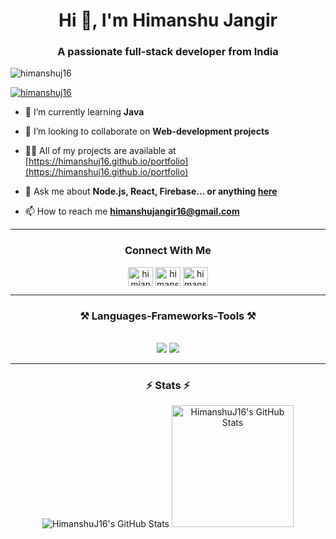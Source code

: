 <h1 align="center">Hi 👋, I'm Himanshu Jangir</h1>
<h3 align="center">A passionate full-stack developer from India</h3>

<p align="left"> <img src="https://komarev.com/ghpvc/?username=himanshuj16&label=Profile%20views&color=0e75b6&style=flat" alt="himanshuj16" /> </p>

<p align="left"> <a href="https://github.com/ryo-ma/github-profile-trophy"><img src="https://github-profile-trophy.vercel.app/?username=himanshuj16" alt="himanshuj16" /></a> </p>

- 🌱 I’m currently learning **Java**

- 👯 I’m looking to collaborate on **Web-development projects**

- 👨‍💻 All of my projects are available at [https://himanshuj16.github.io/portfolio](https://himanshuj16.github.io/portfolio)

- 💬 Ask me about **Node.js, React, Firebase... or anything [here](mailto:himanshujangir16@gmail.com)**

- 📫 How to reach me **himanshujangir16@gmail.com**
<hr>
<h3 align="center">Connect With Me</h3>
<p align="center">
<a href="https://twitter.com/himjangir16" target="blank"><img align="center" src="https://raw.githubusercontent.com/rahuldkjain/github-profile-readme-generator/master/src/images/icons/Social/twitter.svg" alt="himjangir16" height="30" width="40" /></a>
<a href="https://linkedin.com/in/himanshujangir16" target="blank"><img align="center" src="https://raw.githubusercontent.com/rahuldkjain/github-profile-readme-generator/master/src/images/icons/Social/linked-in-alt.svg" alt="himanshujangir16" height="30" width="40" /></a>
<a href="https://instagram.com/himanshu.jangir.16" target="blank"><img align="center" src="https://raw.githubusercontent.com/rahuldkjain/github-profile-readme-generator/master/src/images/icons/Social/instagram.svg" alt="himanshu.jangir.16" height="30" width="40" /></a>
</p>
<hr>

<h3 align="center">⚒️ Languages-Frameworks-Tools ⚒️</h3>
<br/>
<div align="center">
    <img src="https://skillicons.dev/icons?i=react,bootstrap,html,css,vscode,github,figma,tailwind,express" />
    <img src="https://skillicons.dev/icons?i=nodejs,python,javascript,typescript,firebase,mongodb,c,java,nextjs,mysql" /><br>
</div>
<hr>

<h3 align="center">⚡ Stats ⚡</h3>
<div align="center">
  <img src="https://github-readme-streak-stats.herokuapp.com/?user=HimanshuJ16&theme=dark&hide_border=true" alt="HimanshuJ16's GitHub Stats" />
<img src="https://github-readme-stats.vercel.app/api/top-langs/?username=HimanshuJ16&theme=dark&show_icons=true&hide_border=true&layout=compact" alt="HimanshuJ16's GitHub Stats" height="195" />
</div>



